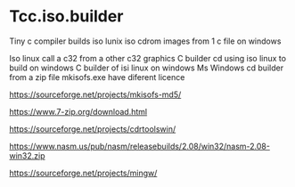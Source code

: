 # Tcc.iso.builder
Tiny c compiler builds iso lunix iso cdrom images from 1 c file on windows


Iso linux call a c32 from a other c32 graphics
C builder cd using iso linux to build on windows
C builder of isi linux on windows
Ms Windows cd builder from a zip file
mkisofs.exe have diferent licence 

https://sourceforge.net/projects/mkisofs-md5/


https://www.7-zip.org/download.html


https://sourceforge.net/projects/cdrtoolswin/



https://www.nasm.us/pub/nasm/releasebuilds/2.08/win32/nasm-2.08-win32.zip

https://sourceforge.net/projects/mingw/


